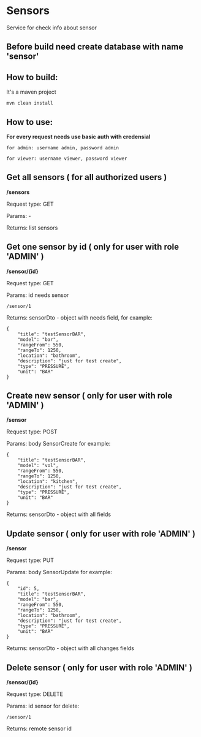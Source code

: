 # Sensors
Service for check info about sensor

## Before build need create database with name 'sensor'

## How to build:
It's a maven project
```
mvn clean install
```
## How to use:

**For every request needs use basic auth with credensial**

```
for admin: username admin, password admin
```

```
for viewer: username viewer, password viewer
```


## Get all sensors ( for all authorized users )

**/sensors**  

Request type: GET  

Params: -

Returns: list sensors

## Get one sensor by id ( only for user with role 'ADMIN' )

**/sensor/{id}**

Request type: GET 

Params: id needs sensor
```
/sensor/1
```
Returns: sensorDto  - object with needs field, for example:
```
{
    "title": "testSensorBAR",
    "model": "bar",
    "rangeFrom": 550,
    "rangeTo": 1250,
    "location": "bathroom",
    "description": "just for test create",
    "type": "PRESSURE",
    "unit": "BAR"
}
```

## Create new sensor  ( only for user with role 'ADMIN' )

**/sensor**  

Request type: POST  

Params: body SensorCreate for example:

```
{
    "title": "testSensorBAR",
    "model": "vol",
    "rangeFrom": 550,
    "rangeTo": 1250,
    "location": "kitchen",
    "description": "just for test create",
    "type": "PRESSURE",
    "unit": "BAR"
}
```

Returns: sensorDto  - object with all fields

## Update sensor  ( only for user with role 'ADMIN' )

**/sensor**  

Request type: PUT  

Params: body SensorUpdate for example:

```
{
    "id": 5,
    "title": "testSensorBAR",
    "model": "bar",
    "rangeFrom": 550,
    "rangeTo": 1250,
    "location": "bathroom",
    "description": "just for test create",
    "type": "PRESSURE",
    "unit": "BAR"
}
```

Returns: sensorDto  - object with all changes fields

## Delete sensor  ( only for user with role 'ADMIN' )

**/sensor/{id}**  

Request type: DELETE  

Params: id sensor for delete:

```
/sensor/1
```
Returns: remote sensor id
